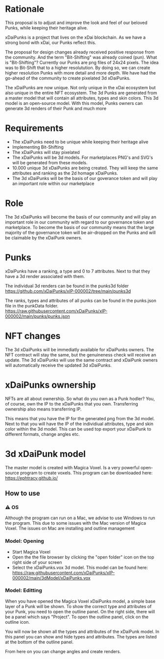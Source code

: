 # Rationale
This proposal is to adjust and improve the look and feel of our beloved Punks, while keeping their heritage alive.

xDaiPunks is a project that lives on the xDai blockchain. As we have a strong bond with xDai, our Punks reflect this.

The proposal for design changes already received positive response from the community. And the term "Bit-Shifting" was already coined (pun). What is "Bit-Shifting"? Currently our Punks are png files of 24x24 pixels. The idea was to Bit-Shift that to a higher resolutution. By doing so, we can create higher resolution Punks with more detail and more depth. We have  had the go-ahead of the community to create pixelated 3d xDaiPunks.

The xDaiPunks are now unique. Not only unique in the xDai ecosystem but also unique in the entire NFT ecosystem. The 3d Punks are generated from a master model that will contain all attributes, types and skin colors. This 3d model is an open-source model. With this model, Punks owners can generate 3d renders of their Punk and much more 

# Requirements
- The xDaiPunks need to be unique while keeping their heritage alive
- Implementing Bit-Shifting
- The xDaiPunks will stay pixelated
- The xDaiPunks will be 3d models. For marketplaces PNG's and SVG's will be generated from these models.
- 10.000 unique 3d xDaiPunks are being created. They will keep the same attributes and ranking as the 2d homage xDaiPunks.
- The 3d xDaiPunks will be the basis of our goverance token and will play an important role within our marketplace

# Role
The 3d xDaiPunks will become the basis of our community and will play an important role in our community with regard to our governance token and marketplace. To become the basis of our community means that the large majority of the governance token will be air-dropped on the Punks and will be claimable by the xDaiPunk owners. 

# Punks
xDaiPunks have a ranking, a type and 0 to 7 attributes. Next to that they have a 3d render associated with them.

The individual 3d renders can be found in the punks3d folder https://github.com/xDaiPunks/xIP-000002/tree/main/punks3d

The ranks, types and attributes of all punks can be found in the punks.json file in the punkData folder. https://raw.githubusercontent.com/xDaiPunks/xIP-000002/main/punks/punks.json


# NFT changes
The 3d xDaiPunks will be immediatly available for xDaiPunks owners. The NFT contract will stay the same, but the genuineness check will receive an update. The 3d xDaiPunks will use the same contract and xDaiPunk owners will automatically receive the updated 3d xDaiPunks.

# xDaiPunks ownership
NFTs are all about ownership. So what do you own as a Punk hodler? You, of course, own the IP to the xDaiPunks that you own. Transferring ownership also means transferring IP. 

This means that you have the IP for the generated png from the 3d model. Next to that you will have the IP of the individiual attributes, type and skin color within the 3d model. This can be used top export your xDaiPunk to different formats, change angles etc.

# 3d xDaiPunk model
The master model is created with Magica Voxel. Is a very powerful open-source program to create voxels. This program can be downloaded here: https://ephtracy.github.io/

## How to use

### ⚠️ OS 
Although the program can run on a Mac, we advise to use Windows to run the program. This due to some issues with the Mac version of Magica Voxel. The issues on Mac are installing and outline management

### Model: Opening
- Start Magica Voxel
- Open the the file browser by clicking the "open folder" icon on the top right side of your screen
- Select the xDaiPunks.vox 3d model. This model can be found here: https://raw.githubusercontent.com/xDaiPunks/xIP-000002/main/3dModel/xDaiPunks.vox

### Model: Editting
When you have opened the Magica Voxel xDaiPunks model, a simple base layer of a Punk will be shown. To show the correct type and attributes of your Punk, you need to open the outline panel. On the right side, there will be a panel which says "Project". To open the outline panel, click on the outline icon. 

You will now be shown all the types and attributes of the xDaiPunk model. In this panel you can show and hide types and attributes. The types are listed at the bottom of the outline panel.

From here on you can change angles and create renders.
